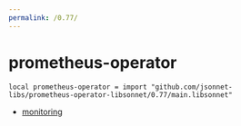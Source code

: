 ```yaml
---
permalink: /0.77/
---
```


# prometheus-operator

```jsonnet
local prometheus-operator = import "github.com/jsonnet-libs/prometheus-operator-libsonnet/0.77/main.libsonnet"
```



* [monitoring](monitoring/index.md)